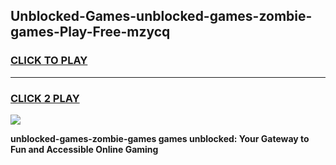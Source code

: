 
## Unblocked-Games-unblocked-games-zombie-games-Play-Free-mzycq
<h3>
<a href="https://premium76.site?title=unblocked-games-zombie-games&ref=23A">CLICK TO PLAY</a></h3>
<hr>

<h3>
<a href="https://premium76.site?title=unblocked-games-zombie-games&ref=23A">CLICK 2 PLAY</a>
  
</h3>

<a href="https://premium76.site?title=unblocked-games-zombie-games&ref=23A"><img src="https://clearcache.store/games.png"></a>


**unblocked-games-zombie-games games unblocked: Your Gateway to Fun and Accessible Online Gaming**
